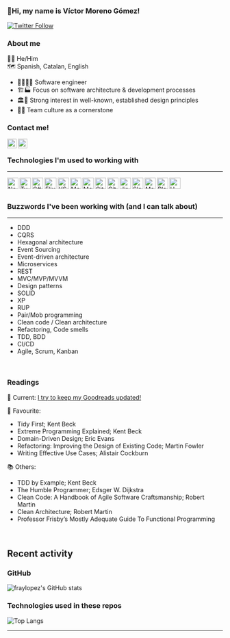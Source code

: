 ###  👋Hi, my name is Víctor Moreno Gómez! 

[![Twitter Follow](https://img.shields.io/twitter/follow/vicmogo?color=1DA1F2&logo=twitter&style=for-the-badge)](https://twitter.com/intent/follow?original_referer=https%3A%2F%2Fgithub.com%vicmogo&screen_name=vicmogo)

### About me

🏳️‍🌈 He/Him
<br />
🗺 Spanish, Catalan, English

- 👨‍💻👌🏼 Software engineer
- 🏗️🏭 Focus on software architecture & development processes
- 🏛️🗼 Strong interest in well-known, established design principles
- 👥🤝 Team culture as a cornerstone

### Contact me!
[<img align="left" alt="codeSTACKr | Twitter" width="22px" src="https://cdn.jsdelivr.net/npm/simple-icons@v3/icons/twitter.svg" />][twitter]
[<img align="left" alt="codeSTACKr | LinkedIn" width="22px" src="https://cdn.jsdelivr.net/npm/simple-icons@v3/icons/linkedin.svg" />][linkedin]

[twitter]: https://twitter.com/vicmogo
[linkedin]: https://linkedin.com/in/victormogo

<br />

### Technologies I'm used to working with
---
<img align="left" width="26px" height="26px" title="NodeJS" alt="NodeJS" src="https://cdn.worldvectorlogo.com/logos/nodejs-icon.svg" />
<img align="left" width="26px" height="26px" title="TypeScript" alt="TypeScript" src="https://cdn.worldvectorlogo.com/logos/typescript.svg" />
<img align="left" width="26px" height="26px" title="C#" alt="C#" src="https://www.freeiconspng.com/uploads/c-logo-icon-18.png" />
<img align="left" width="28px" height="26px" title="Elixir" alt="Elixir" src="https://cdn.icon-icons.com/icons2/2699/PNG/512/elixir_lang_logo_icon_169207.png" />
<img align="left" width="26px" height="26px" title="VSCode" alt="VSCode" src="https://cdn.worldvectorlogo.com/logos/visual-studio-code-1.svg" />
<img align="left" width="26px" height="26px" title="MochaJS" alt="MochaJS" src="https://cdn.worldvectorlogo.com/logos/mocha-1.svg" />
<img align="left" width="26px" height="26px" title="MongoDB" alt="MongoDB" src="https://cdn.worldvectorlogo.com/logos/mongodb-icon-1.svg" />
<img align="left" width="26px" height="26px" title="Git" alt="Git" src="https://iconape.com/wp-content/png_logo_vector/git-icon.png" />
<img align="left" width="26px" height="26px" title="GitHub" alt="GitHub" src="https://upload.wikimedia.org/wikipedia/commons/thumb/9/91/Octicons-mark-github.svg/2048px-Octicons-mark-github.svg.png" />
<img align="left" width="26px" height="26px" title="Attlasian Jira" alt="Jira" src="https://user-images.githubusercontent.com/11347395/130452913-93ffb477-ca80-4965-b271-6409303f9fd3.png" />
<img align="left" width="26px" height="26px" title="Slack" alt="Slack" src="https://static.surveysparrow.com/site/assets/integrations/inner/slack.png" />
<img align="left" width="26px" height="26px" title="MarkDown" alt="MarkDown" src="https://user-images.githubusercontent.com/11347395/130453553-322c1932-e148-461e-b62f-c103f564b9b5.png" />
<img align="left" width="26px" height="26px" title="PlantUML" alt="PlantUML" src="https://plugins.jetbrains.com/files/7017/122599/icon/pluginIcon.svg" />
<img align="left" width="26px" height="26px" title="UML" alt="UML" src="https://joanpaon.files.wordpress.com/2013/05/uml-symbol.gif" />

<br />


<br />

### Buzzwords I've been working with (and I can talk about)
---

- DDD
- CQRS
- Hexagonal architecture
- Event Sourcing
- Event-driven architecture
- Microservices
- REST
- MVC/MVP/MVVM
- Design patterns
- SOLID
- XP
- RUP
- Pair/Mob programming
- Clean code / Clean architecture
- Refactoring, Code smells
- TDD, BDD
- CI/CD
- Agile, Scrum, Kanban

<br />


### Readings

📖 Current:
[I try to keep my Goodreads updated!](https://www.goodreads.com/review/list/101398022-v-ctor?order=d&ref=nav_mybooks&shelf=software&sort=rating)

💎 Favourite:
- Tidy First; Kent Beck
- Extreme Programming Explained; Kent Beck
- Domain-Driven Design; Eric Evans
- Refactoring: Improving the Design of Existing Code; Martin Fowler
- Writing Effective Use Cases; Alistair Cockburn

📚 Others:
- TDD by Example; Kent Beck
- The Humble Programmer; Edsger W. Dijkstra
- Clean Code: A Handbook of Agile Software Craftsmanship; Robert Martin
- Clean Architecture; Robert Martin
- Professor Frisby’s Mostly Adequate Guide To Functional Programming


<br />

## Recent activity

### GitHub

![fraylopez's GitHub stats](https://github-readme-stats.vercel.app/api?username=fraylopez&show_icons=true&hide_border=false&count_private=true&include_all_commits=true&count_private=true&hide=stars)

### Technologies used in these repos

![Top Langs](https://github-readme-stats.vercel.app/api/top-langs/?username=fraylopez&hide_border=false&layout=compact)


---

<br />
